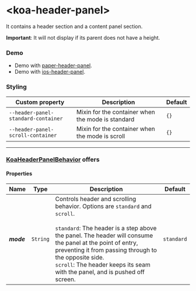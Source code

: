 # &lt;koa-header-panel&gt;

It contains a header section and a content panel section.

**Important**: It will not display if its parent does not have a height.

### Demo

* Demo with [paper-header-panel](https://elements.polymer-project.org/elements/paper-header-panel?view=demo).
* Demo with [ios-header-panel](https://kingofapp.github.io/ios-header-panel).

### Styling

Custom property | Description | Default
----------------|-------------|--------
`--header-panel-standard-container` | Mixin for the container when the mode is standard | `{}`
`--header-panel-scroll-container` | Mixin for the container when the mode is scroll | `{}`

---

### [KoaHeaderPanelBehavior](https://github.com/KingofApp/koa-behaviors/blob/master/koa-header-panel-behavior.html) offers

#### Properties

Name | Type | Description | Default
-----|------|-------------|--------
***mode*** | `String` | Controls header and scrolling behavior. Options are `standard` and `scroll`.<br/><br/>`standard`: The header is a step above the panel. The header will consume the panel at the point of entry, preventing it from passing through to the opposite side.<br/>`scroll`: The header keeps its seam with the panel, and is pushed off screen. | `standard`
